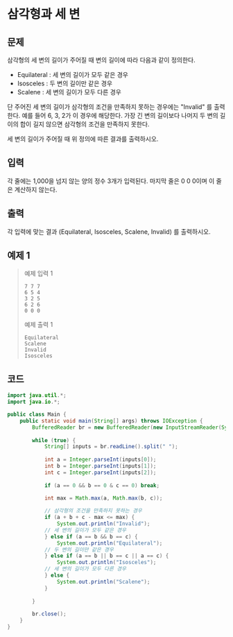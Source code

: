 # 삼각형과 세 변

## 문제
삼각형의 세 변의 길이가 주어질 때 변의 길이에 따라 다음과 같이 정의한다.

- Equilateral :  세 변의 길이가 모두 같은 경우
- Isosceles : 두 변의 길이만 같은 경우
- Scalene : 세 변의 길이가 모두 다른 경우

단 주어진 세 변의 길이가 삼각형의 조건을 만족하지 못하는 경우에는 "Invalid" 를 출력한다. 예를 들어 6, 3, 2가 이 경우에 해당한다. 가장 긴 변의 길이보다 나머지 두 변의 길이의 합이 길지 않으면 삼각형의 조건을 만족하지 못한다.

세 변의 길이가 주어질 때 위 정의에 따른 결과를 출력하시오.

## 입력
각 줄에는 1,000을 넘지 않는 양의 정수 3개가 입력된다. 마지막 줄은 0 0 0이며 이 줄은 계산하지 않는다.

## 출력
각 입력에 맞는 결과 (Equilateral, Isosceles, Scalene, Invalid) 를 출력하시오.

## 예제 1

> 예제 입력 1
> ```
> 7 7 7
> 6 5 4
> 3 2 5
> 6 2 6
> 0 0 0
> ```
> 예제 출력 1
> ```
> Equilateral
> Scalene
> Invalid
> Isosceles
> ```


## 코드
```java
import java.util.*;
import java.io.*;

public class Main {
    public static void main(String[] args) throws IOException {
	    BufferedReader br = new BufferedReader(new InputStreamReader(System.in));
	    
        while (true) {
            String[] inputs = br.readLine().split(" ");
            
            int a = Integer.parseInt(inputs[0]);
            int b = Integer.parseInt(inputs[1]);
            int c = Integer.parseInt(inputs[2]);
            
            if (a == 0 && b == 0 & c == 0) break;
            
            int max = Math.max(a, Math.max(b, c));

            // 삼각형의 조건을 만족하지 못하는 경우
            if (a + b + c - max <= max) {
                System.out.println("Invalid");
            // 세 변의 길이가 모두 같은 경우
            } else if (a == b && b == c) {
                System.out.println("Equilateral");
            // 두 변의 길이만 같은 경우
            } else if (a == b || b == c || a == c) {
                System.out.println("Isosceles");
            // 세 변의 길이가 모두 다른 경우
            } else {
                System.out.println("Scalene");
            }
            
        }
        
        br.close();
    }
}
```
